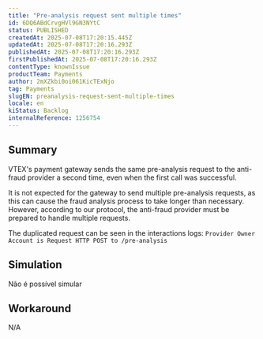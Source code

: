 ```yaml
---
title: "Pre-analysis request sent multiple times"
id: 6DQ6ABdCrvgHVl9GN3NYtC
status: PUBLISHED
createdAt: 2025-07-08T17:20:15.445Z
updatedAt: 2025-07-08T17:20:16.293Z
publishedAt: 2025-07-08T17:20:16.293Z
firstPublishedAt: 2025-07-08T17:20:16.293Z
contentType: knownIssue
productTeam: Payments
author: 2mXZkbi0oi061KicTExNjo
tag: Payments
slugEN: preanalysis-request-sent-multiple-times
locale: en
kiStatus: Backlog
internalReference: 1256754
---
```


## Summary


VTEX's payment gateway sends the same pre-analysis request to the anti-fraud provider a second time, even when the first call was successful.

It is not expected for the gateway to send multiple pre-analysis requests, as this can cause the fraud analysis process to take longer than necessary. However, according to our protocol, the anti-fraud provider must be prepared to handle multiple requests.

The duplicated request can be seen in the interactions logs:
`Provider Owner Account is Request HTTP POST to /pre-analysis`


##

## Simulation


Não é possível simular


##

## Workaround


N/A





